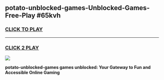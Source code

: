 
## potato-unblocked-games-Unblocked-Games-Free-Play #65kvh
<h3>
<a href="https://us.freeplayer.one?title=potato-unblocked-games&ref=9M">CLICK TO PLAY</a></h3>
<hr>

<h3>
<a href="https://us.freeplayer.one?title=potato-unblocked-games&ref=9M">CLICK 2 PLAY</a>
  
</h3>

<a href="https://us.freeplayer.one?title=potato-unblocked-games&ref=9M"><img src="https://clearcache.store/games.png"></a>


**potato-unblocked-games games unblocked: Your Gateway to Fun and Accessible Online Gaming**
